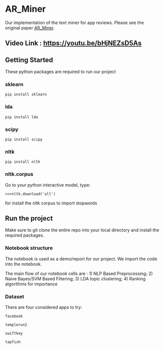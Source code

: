 # AR_Miner

Our implementation of the text miner for app reviews. Please see the original paper [AR_Miner](http://dl.acm.org/citation.cfm?id=2568263). 

## Video Link : https://youtu.be/bHjNEZsD5As

## Getting Started

These python packages are required to run our project

### sklearn

```
pip install sklearn
```

### lda
```
pip install lda
```

### scipy
```
pip install scipy
```

### nltk
```
pip install nltk
```

### nltk.corpus

Go to your python interactive model, type:

```
>>>nltk.download('all')
```

for install the nltk corpus to import stopwords

## Run the project

Make sure to git clone the entire repo into your local directory and install the required packages.

### Notebook structure

The notebook is used as a demo/report for our project. We import the code into the notebook. 

The main flow of our notebook cells are : 1) NLP Based Preprocessing; 2) Naive Bayes/SVM Based Filtering; 3) LDA topic clustering; 4) Ranking algorithms for importance

### Dataset

There are four considered apps to try: 

```
facebook
```

```
templerun2
```

```
swiftkey
```

```
tapfish
```
